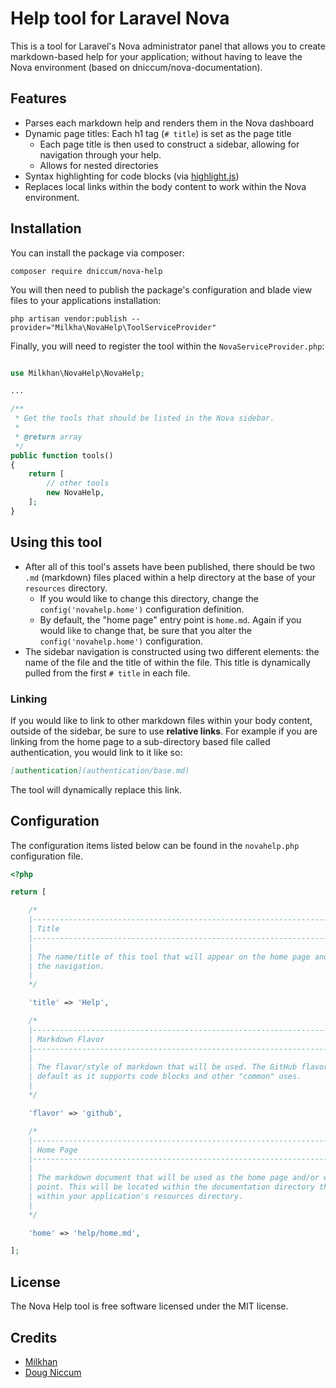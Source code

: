 # Help tool for Laravel Nova

<!-- [![Latest Version on Packagist](https://img.shields.io/packagist/v/dniccum/nova-documentation.svg?style=flat-square&color=#0E7FC0)](https://packagist.org/packages/dniccum/nova-documentation)
[![License](https://img.shields.io/packagist/l/dniccum/nova-documentation.svg?style=flat-square)](https://packagist.org/packages/dniccum/nova-documentation)
[![Total Downloads](https://img.shields.io/packagist/dt/dniccum/nova-documentation.svg?style=flat-square)](https://packagist.org/packages/dniccum/nova-documentation) -->

This is a tool for Laravel's Nova administrator panel that allows you to create markdown-based help for your application; without having to leave the Nova environment (based on dniccum/nova-documentation).
<!-- 
[![Screenshot](https://raw.githubusercontent.com/dniccum/nova-documentation/master/screenshots/screenshot-1.png)](https://raw.githubusercontent.com/dniccum/nova-documentation/master/screenshots/screenshot-1.png) -->

## Features

* Parses each markdown help and renders them in the Nova dashboard
* Dynamic page titles: Each h1 tag (`# title`) is set as the page title
    * Each page title is then used to construct a sidebar, allowing for navigation through your help.
    * Allows for nested directories
* Syntax highlighting for code blocks (via [highlight.js](https://highlightjs.org/))
* Replaces local links within the body content to work within the Nova environment.

## Installation

You can install the package via composer:

```
composer require dniccum/nova-help
```

You will then need to publish the package's configuration and blade view files to your applications installation:

```
php artisan vendor:publish --provider="Milkha\NovaHelp\ToolServiceProvider"
```

Finally, you will need to register the tool within the `NovaServiceProvider.php`:

```php

use Milkhan\NovaHelp\NovaHelp;

...

/**
 * Get the tools that should be listed in the Nova sidebar.
 *
 * @return array
 */
public function tools()
{
    return [
        // other tools
        new NovaHelp,
    ];
}
```

## Using this tool

* After all of this tool's assets have been published, there should be two `.md` (markdown) files placed within a help directory at the base of your `resources` directory.
    * If you would like to change this directory, change the `config('novahelp.home')` configuration definition.
    * By default, the "home page" entry point is `home.md`. Again if you would like to change that, be sure that you alter the `config('novahelp.home')` configuration.
* The sidebar navigation is constructed using two different elements: the name of the file and the title of within the file. This title is dynamically pulled from the first `# title` in each file.

### Linking

If you would like to link to other markdown files within your body content, outside of the sidebar, be sure to use **relative links**. For example if you are linking from the home page to a sub-directory based file called authentication, you would link to it like so:

```md
[authentication](authentication/base.md)
```

The tool will dynamically replace this link.

## Configuration

The configuration items listed below can be found in the `novahelp.php` configuration file.

```php
<?php

return [

    /*
    |--------------------------------------------------------------------------
    | Title
    |--------------------------------------------------------------------------
    |
    | The name/title of this tool that will appear on the home page and within
    | the navigation.
    |
    */

    'title' => 'Help',

    /*
    |--------------------------------------------------------------------------
    | Markdown Flavor
    |--------------------------------------------------------------------------
    |
    | The flavor/style of markdown that will be used. The GitHub flavor is the
    | default as it supports code blocks and other "common" uses.
    |
    */

    'flavor' => 'github',

    /*
    |--------------------------------------------------------------------------
    | Home Page
    |--------------------------------------------------------------------------
    |
    | The markdown document that will be used as the home page and/or entry
    | point. This will be located within the documentation directory that resides
    | within your application's resources directory.
    |
    */

    'home' => 'help/home.md',

];
```

## License

The Nova Help tool is free software licensed under the MIT license.

## Credits
* [Milkhan](https://github.com/milkhan)
* [Doug Niccum](https://github.com/dniccum)

